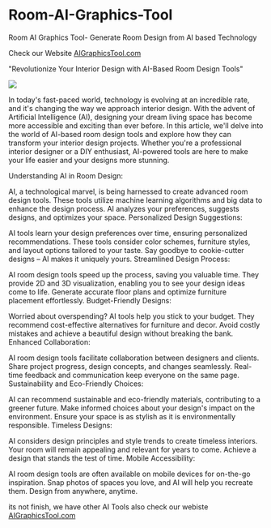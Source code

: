 # Room-AI-Graphics-Tool
Room AI Graphics Tool- Generate Room Design from AI based Technology

Check our Website [AIGraphicsTool.com](http://aigraphicstool.com/roomai)

"Revolutionize Your Interior Design with AI-Based Room Design Tools"

<img src="https://blogger.googleusercontent.com/img/b/R29vZ2xl/AVvXsEhMhPIHGmreqs037hI__dx5j0Sz5aR078RA1IFulGGW_XbU1VZnX5gd1x1yEH0x8W7JBegwE8wISQjqF7gLQ7pomk4iZq-h-BtHCU8WYEkva-6daPnbZbLnu31oZtHGF-GNFMTQG5w1s0FOOK5Syz5HxB3jPBe5S9WCqwEH0XyNC1uAbe1iyJn6X1eHe3I/s1348/airoom.png"/>

In today's fast-paced world, technology is evolving at an incredible rate, and it's changing the way we approach interior design. With the advent of Artificial Intelligence (AI), designing your dream living space has become more accessible and exciting than ever before. In this article, we'll delve into the world of AI-based room design tools and explore how they can transform your interior design projects. Whether you're a professional interior designer or a DIY enthusiast, AI-powered tools are here to make your life easier and your designs more stunning.

Understanding AI in Room Design:

AI, a technological marvel, is being harnessed to create advanced room design tools.
These tools utilize machine learning algorithms and big data to enhance the design process.
AI analyzes your preferences, suggests designs, and optimizes your space.
Personalized Design Suggestions:

AI tools learn your design preferences over time, ensuring personalized recommendations.
These tools consider color schemes, furniture styles, and layout options tailored to your taste.
Say goodbye to cookie-cutter designs – AI makes it uniquely yours.
Streamlined Design Process:

AI room design tools speed up the process, saving you valuable time.
They provide 2D and 3D visualization, enabling you to see your design ideas come to life.
Generate accurate floor plans and optimize furniture placement effortlessly.
Budget-Friendly Designs:

Worried about overspending? AI tools help you stick to your budget.
They recommend cost-effective alternatives for furniture and decor.
Avoid costly mistakes and achieve a beautiful design without breaking the bank.
Enhanced Collaboration:

AI room design tools facilitate collaboration between designers and clients.
Share project progress, design concepts, and changes seamlessly.
Real-time feedback and communication keep everyone on the same page.
Sustainability and Eco-Friendly Choices:

AI can recommend sustainable and eco-friendly materials, contributing to a greener future.
Make informed choices about your design's impact on the environment.
Ensure your space is as stylish as it is environmentally responsible.
Timeless Designs:

AI considers design principles and style trends to create timeless interiors.
Your room will remain appealing and relevant for years to come.
Achieve a design that stands the test of time.
Mobile Accessibility:

AI room design tools are often available on mobile devices for on-the-go inspiration.
Snap photos of spaces you love, and AI will help you recreate them.
Design from anywhere, anytime.


its not finish, we have other AI Tools also check our webiste [AIGraphicsTool.com](http://aigraphicstool.com)


